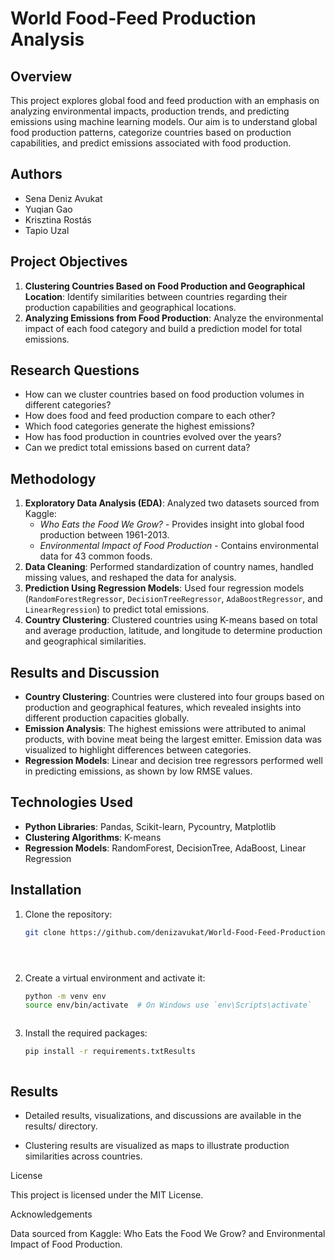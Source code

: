 
# World Food-Feed Production Analysis

## Overview
This project explores global food and feed production with an emphasis on analyzing environmental impacts, production trends, and predicting emissions using machine learning models. Our aim is to understand global food production patterns, categorize countries based on production capabilities, and predict emissions associated with food production.

## Authors
- Sena Deniz Avukat
- Yuqian Gao
- Krisztina Rostás
- Tapio Uzal

## Project Objectives
1. **Clustering Countries Based on Food Production and Geographical Location**: Identify similarities between countries regarding their production capabilities and geographical locations.
2. **Analyzing Emissions from Food Production**: Analyze the environmental impact of each food category and build a prediction model for total emissions.

## Research Questions
- How can we cluster countries based on food production volumes in different categories?
- How does food and feed production compare to each other?
- Which food categories generate the highest emissions?
- How has food production in countries evolved over the years?
- Can we predict total emissions based on current data?

## Methodology
1. **Exploratory Data Analysis (EDA)**: Analyzed two datasets sourced from Kaggle:
   - *Who Eats the Food We Grow?* - Provides insight into global food production between 1961-2013.
   - *Environmental Impact of Food Production* - Contains environmental data for 43 common foods.
2. **Data Cleaning**: Performed standardization of country names, handled missing values, and reshaped the data for analysis.
3. **Prediction Using Regression Models**: Used four regression models (`RandomForestRegressor`, `DecisionTreeRegressor`, `AdaBoostRegressor`, and `LinearRegression`) to predict total emissions.
4. **Country Clustering**: Clustered countries using K-means based on total and average production, latitude, and longitude to determine production and geographical similarities.

## Results and Discussion
- **Country Clustering**: Countries were clustered into four groups based on production and geographical features, which revealed insights into different production capacities globally.
- **Emission Analysis**: The highest emissions were attributed to animal products, with bovine meat being the largest emitter. Emission data was visualized to highlight differences between categories.
- **Regression Models**: Linear and decision tree regressors performed well in predicting emissions, as shown by low RMSE values.

## Technologies Used
- **Python Libraries**: Pandas, Scikit-learn, Pycountry, Matplotlib
- **Clustering Algorithms**: K-means
- **Regression Models**: RandomForest, DecisionTree, AdaBoost, Linear Regression



## Installation
1. Clone the repository:

   ```bash
   git clone https://github.com/denizavukat/World-Food-Feed-Production.git





2. Create a virtual environment and activate it:

    ```bash
    python -m venv env
    source env/bin/activate  # On Windows use `env\Scripts\activate`



3. Install the required packages:

    ```bash
    pip install -r requirements.txtResults



## Results

* Detailed results, visualizations, and discussions are available in the results/ directory.

* Clustering results are visualized as maps to illustrate production similarities across countries.

License

This project is licensed under the MIT License.

Acknowledgements

Data sourced from Kaggle: Who Eats the Food We Grow? and Environmental Impact of Food Production.


